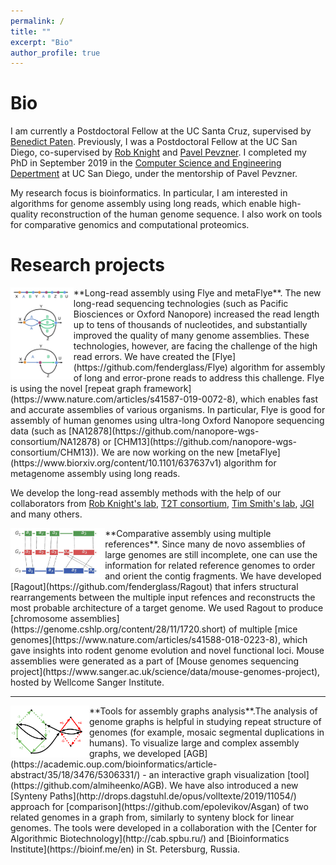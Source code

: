 ```yaml
---
permalink: /
title: ""
excerpt: "Bio"
author_profile: true
---
```


Bio
===

I am currently a Postdoctoral Fellow at the UC Santa Cruz, 
supervised by [Benedict Paten](https://cglgenomics.ucsc.edu/).
Previously, I was a Postdoctoral Fellow at the UC San Diego, 
co-supervised by [Rob Knight](https://knightlab.ucsd.edu/) and 
[Pavel Pevzner](https://bioalgorithms.ucsd.edu/). I completed my PhD in September 2019 
in the [Computer Science and Engineering Depertment](https://cse.ucsd.edu/) 
at UC San Diego, under the mentorship of Pavel Pevzner.

My research focus is bioinformatics. In particular, I am interested in algorithms
for genome assembly using long reads, which enable high-quality reconstruction
of the human genome sequence. I also work on tools for comparative genomics and computational proteomics.

Research projects
=================


<img src="../images/flye_graph.png" alt="Flye Graph" style="width:20%;" align="left"/>
**Long-read assembly using Flye and metaFlye**. 
The new long-read sequencing technologies (such as Pacific Biosciences or Oxford Nanopore)
increased the read length up to tens of thousands of nucleotides, and substantially improved
the quality of many genome assemblies. These technologies, however, are facing the challenge
of the high read errors. We have created the [Flye](https://github.com/fenderglass/Flye) algorithm
for assembly of long and error-prone reads to address this challenge.
Flye is using the novel [repeat graph framework](https://www.nature.com/articles/s41587-019-0072-8),
which enables fast and accurate assemblies of various organisms. In particular,
Flye is good for assembly of human genomes using ultra-long Oxford Nanopore sequencing data 
(such as [NA12878](https://github.com/nanopore-wgs-consortium/NA12878) or 
[CHM13](https://github.com/nanopore-wgs-consortium/CHM13)).
We are now working on the new [metaFlye](https://www.biorxiv.org/content/10.1101/637637v1) 
algorithm for metagenome assembly using long reads. 

We develop the long-read assembly methods with the help of our collaborators from 
[Rob Knight's lab](https://knightlab.ucsd.edu/), 
[T2T consortium](https://sites.google.com/ucsc.edu/t2tworkinggroup), 
[Tim Smith's lab](https://www.ars.usda.gov/plains-area/clay-center-ne/marc/gbahru/people/timothy-smith/), 
[JGI](https://jgi.doe.gov/) and many others.


<img src="../images/Ragout.jpg" alt="Ragout" style="width:30%;" align="left"/>
**Comparative assembly using multiple references**. 
Since many de novo assemblies of large genomes are still incomplete, one
can use the information for related reference genomes to order and orient
the contig fragments. We have developed [Ragout](https://github.com/fenderglass/Ragout)
that infers structural rearrangements between the multiple input refences and 
reconstructs the most probable architecture of a target genome. 
We used Ragout to produce [chromosome assemblies](https://genome.cshlp.org/content/28/11/1720.short) 
of multiple [mice genomes](https://www.nature.com/articles/s41588-018-0223-8), 
which gave insights into rodent genome evolution and novel functional loci.
Mouse assemblies were generated as a part of 
[Mouse genomes sequencing project](https://www.sanger.ac.uk/science/data/mouse-genomes-project),
hosted by Wellcome Sanger Institute.

<hr>

<img src="../images/syntenypaths.png" alt="Synteny Paths" style="width:25%;" align="left"/>
**Tools for assembly graphs analysis**.The analysis of genome graphs is helpful 
in studying repeat structure of genomes (for example, mosaic segmental 
duplications in humans). To visualize large and complex assembly graphs,
we developed [AGB](https://academic.oup.com/bioinformatics/article-abstract/35/18/3476/5306331/) - 
an interactive graph visualization [tool](https://github.com/almiheenko/AGB). 
We have also introduced a new [Synteny Paths](http://drops.dagstuhl.de/opus/volltexte/2019/11054/) 
approach for [comparison](https://github.com/epolevikov/Asgan) 
of two related genomes in a graph from, similarly
to synteny block for linear genomes. The tools were developed in a collaboration
with the [Center for Algorithmic Biotechnology](http://cab.spbu.ru/) and
[Bioinformatics Institute](https://bioinf.me/en) in St. Petersburg, Russia.

